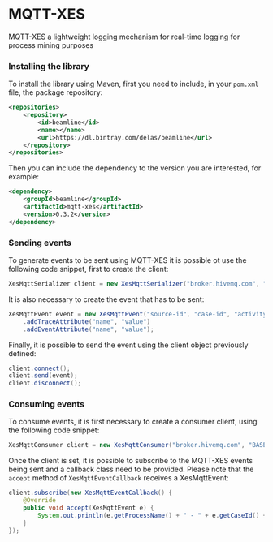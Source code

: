 # MQTT-XES

MQTT-XES a lightweight logging mechanism for real-time logging for process mining purposes

### Installing the library

To install the library using Maven, first you need to include, in your `pom.xml` file, the package repository:
```xml
<repositories>
	<repository>
		<id>beamline</id>
		<name></name>
		<url>https://dl.bintray.com/delas/beamline</url>
	</repository>
</repositories>
```
Then you can include the dependency to the version you are interested, for example:
```xml
<dependency>
	<groupId>beamline</groupId>
	<artifactId>mqtt-xes</artifactId>
	<version>0.3.2</version>
</dependency>
```


### Sending events

To generate events to be sent using MQTT-XES it is possible ot use the following code snippet, first to create the client:
```java
XesMqttSerializer client = new XesMqttSerializer("broker.hivemq.com", "BASE");
```
It is also necessary to create the event that has to be sent:
```java
XesMqttEvent event = new XesMqttEvent("source-id", "case-id", "activity")
    .addTraceAttribute("name", "value")
    .addEventAttribute("name", "value");
```
Finally, it is possible to send the event using the client object previously defined:
```java
client.connect();
client.send(event);
client.disconnect();
```

### Consuming events

To consume events, it is first necessary to create a consumer client, using the following code snippet:
```java
XesMqttConsumer client = new XesMqttConsumer("broker.hivemq.com", "BASE");
```
Once the client is set, it is possible to subscribe to the MQTT-XES events being sent and a callback class need to be provided. Please note that the `accept` method of `XesMqttEventCallback` receives a XesMqttEvent:
```java
client.subscribe(new XesMqttEventCallback() {
    @Override
    public void accept(XesMqttEvent e) {
        System.out.println(e.getProcessName() + " - " + e.getCaseId() + " - " + e.getActivityName());
    }
});
```

